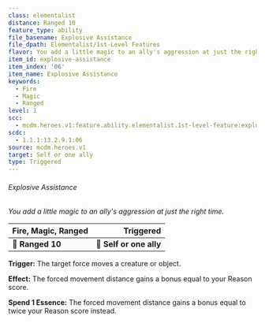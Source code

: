 ```yaml
---
class: elementalist
distance: Ranged 10
feature_type: ability
file_basename: Explosive Assistance
file_dpath: Elementalist/1st-Level Features
flavor: You add a little magic to an ally's aggression at just the right time.
item_id: explosive-assistance
item_index: '06'
item_name: Explosive Assistance
keywords:
  - Fire
  - Magic
  - Ranged
level: 1
scc:
  - mcdm.heroes.v1:feature.ability.elementalist.1st-level-feature:explosive-assistance
scdc:
  - 1.1.1:13.2.9.1:06
source: mcdm.heroes.v1
target: Self or one ally
type: Triggered
---
```


###### Explosive Assistance

*You add a little magic to an ally's aggression at just the right time.*

| **Fire, Magic, Ranged** |           **Triggered** |
| ----------------------- | ----------------------: |
| **📏 Ranged 10**        | **🎯 Self or one ally** |

**Trigger:** The target force moves a creature or object.

**Effect:** The forced movement distance gains a bonus equal to your Reason score.

**Spend 1 Essence:** The forced movement distance gains a bonus equal to twice your Reason score instead.
